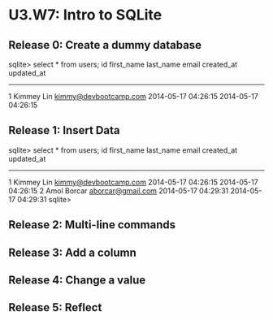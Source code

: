 # U3.W7: Intro to SQLite

## Release 0: Create a dummy database

<!-- paste your terminal output here -->

sqlite> select * from users;
id          first_name  last_name   email                  created_at           updated_at         
----------  ----------  ----------  ---------------------  -------------------  -------------------
1           Kimmey      Lin         kimmy@devbootcamp.com  2014-05-17 04:26:15  2014-05-17 04:26:15


## Release 1: Insert Data 
<!-- paste your terminal output here -->

sqlite> select * from users;
id          first_name  last_name   email                  created_at           updated_at         
----------  ----------  ----------  ---------------------  -------------------  -------------------
1           Kimmey      Lin         kimmy@devbootcamp.com  2014-05-17 04:26:15  2014-05-17 04:26:15
2           Amol        Borcar      aborcar@gmail.com      2014-05-17 04:29:31  2014-05-17 04:29:31
sqlite> 

## Release 2: Multi-line commands
<!-- paste your terminal output here -->

## Release 3: Add a column
<!-- paste your terminal output here -->

## Release 4: Change a value
<!-- paste your terminal output here -->

## Release 5: Reflect
<!-- Add your reflection here -->